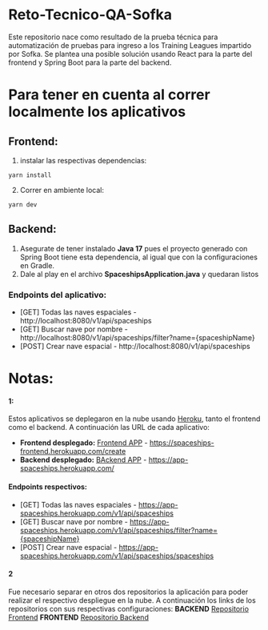 # Reto-Tecnico-QA-Sofka
Este repositorio nace como resultado de la prueba técnica para automatización de pruebas para ingreso a los Training Leagues impartido por Sofka. Se plantea una posible solución usando React para la parte del frontend y Spring Boot para la parte del backend.

# Para tener en cuenta al correr localmente los aplicativos

## Frontend:
1. instalar las respectivas dependencias:
```
yarn install
```

2. Correr en ambiente local:
```
yarn dev
```

## Backend:
1. Asegurate de tener instalado **Java 17** pues el proyecto generado con Spring Boot tiene esta dependencia, al igual que con la configuraciones en Gradle.
2. Dale al play en el archivo **SpaceshipsApplication.java** y quedaran listos

### Endpoints del aplicativo:
* [GET] Todas las naves espaciales - http://localhost:8080/v1/api/spaceships
* [GET] Buscar nave por nombre -  http://localhost:8080/v1/api/spaceships/filter?name={spaceshipName}
* [POST] Crear nave espacial -  http://localhost:8080/v1/api/spaceships

# Notas:
#### 1:
Estos aplicativos se deplegaron en la nube usando [Heroku](https://www.heroku.com/), tanto el frontend como el backend. A continuación las URL de cada aplicativo:
* **Frontend desplegado:**  [Frontend APP](https://spaceships-frontend.herokuapp.com/create) - https://spaceships-frontend.herokuapp.com/create
* **Backend desplegado:**  [BAckend APP](https://app-spaceships.herokuapp.com/) - https://app-spaceships.herokuapp.com/

#### Endpoints respectivos:
* [GET] Todas las naves espaciales - https://app-spaceships.herokuapp.com/v1/api/spaceships
* [GET] Buscar nave por nombre     - https://app-spaceships.herokuapp.com/v1/api/spaceships/filter?name={spaceshipName}
* [POST] Crear nave espacial       - https://app-spaceships.herokuapp.com/v1/api/spaceships/spaceships
#### 2
Fue necesario separar en otros dos repositorios la aplicación para poder realizar el respectivo despliegue en la nube. A continuación los links de los repositorios con sus respectivas configuraciones:
**BACKEND** [Repositorio Frontend](https://github.com/JennyferSalcedo/spaceships-frontend)
**FRONTEND** [Repositorio Backend](https://github.com/JennyferSalcedo/spaceships-backend)
